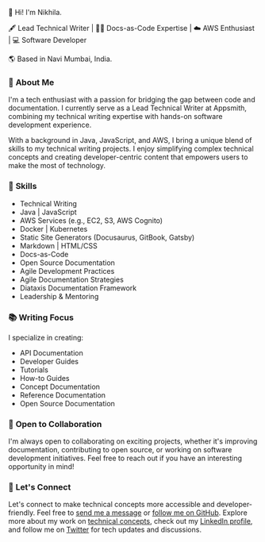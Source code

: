 
👋 Hi! I'm Nikhila.

🖋️ Lead Technical Writer | 📄💼 Docs-as-Code Expertise | ☁️ AWS Enthusiast | 💻 Software Developer 

🌎 Based in Navi Mumbai, India.

### 📃 **About Me**

I'm a tech enthusiast with a passion for bridging the gap between code and documentation. I currently serve as a Lead Technical Writer at Appsmith, combining my technical writing expertise with hands-on software development experience.

With a background in Java, JavaScript, and AWS, I bring a unique blend of skills to my technical writing projects. I enjoy simplifying complex technical concepts and creating developer-centric content that empowers users to make the most of technology.

### 🌟 **Skills**

- Technical Writing
- Java | JavaScript
- AWS Services (e.g., EC2, S3, AWS Cognito)
- Docker | Kubernetes
- Static Site Generators (Docusaurus, GitBook, Gatsby)
- Markdown | HTML/CSS
- Docs-as-Code
- Open Source Documentation
- Agile Development Practices
- Agile Documentation Strategies
- Diataxis Documentation Framework
- Leadership & Mentoring

### 📚 **Writing Focus**

I specialize in creating:

- API Documentation
- Developer Guides
- Tutorials
- How-to Guides
- Concept Documentation
- Reference Documentation
- Open Source Documentation

### 📢 **Open to Collaboration**

I'm always open to collaborating on exciting projects, whether it's improving documentation, contributing to open source, or working on software development initiatives. Feel free to reach out if you have an interesting opportunity in mind!

### 💬 **Let's Connect**

Let's connect to make technical concepts more accessible and developer-friendly. Feel free to [send me a message](https://www.nikhilajain.com/contact) or [follow me on GitHub](https://github.com/jnikhila). Explore more about my work on [technical concepts](https://www.nikhilajain.com/publication), check out my [LinkedIn profile](https://www.linkedin.com/in/nikhila-jain), and follow me on [Twitter](https://twitter.com/jain_nikhila) for tech updates and discussions.
